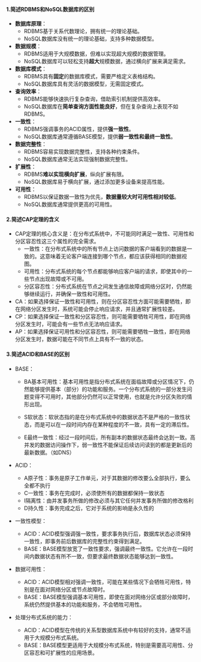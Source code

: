 #### 1.简述RDBMS和NoSQL数据库的区别

- **数据库原理**：
  - RDBMS基于关系代数理论，拥有统一的理论基础。
  - NoSQL数据库没有统一的理论基础，支持多种数据模型。
- **数据规模**：
  - RDBMS适用于大规模数据，但难以实现超大规模的数据管理。
  - NoSQL数据库可以轻松支持**超大**规模数据，通过横向扩展来满足需求。
- **数据库模式**：
  - RDBMS具有**固定**的数据库模式，需要严格定义表格结构。
  - NoSQL数据库具有灵活的数据模型，无需固定模式。
- **查询效率**：
  - RDBMS能够快速执行复杂查询，借助索引机制提供高效率。
  - NoSQL数据库在**简单查询方面性能良好**，但在复杂查询上表现不如RDBMS。
- **一致性**：
  - RDBMS强调事务的ACID属性，提供**强一致性**。
  - NoSQL数据库通常遵循BASE模型，提供**弱一致性和最终一致性**。
- **数据完整性**：
  - RDBMS容易实现数据完整性，支持各种约束条件。
  - NoSQL数据库通常无法实现强制数据完整性。
- **扩展性**：
  - RDBMS**难以实现横向扩展**，纵向扩展有限。
  - NoSQL数据库易于横向扩展，通过添加更多设备来提高性能。
- **可用性**：
  - RDBMS以保证数据一致性为优先，**数据量较大时可用性相对较低**。
  - NoSQL数据库通常提供更高的可用性。

#### 2.简述CAP定理的含义

- CAP定理的核心含义是：在分布式系统中，不可能同时满足一致性、可用性和分区容忍性这三个属性的完全需求。
  - 一致性：在分布式系统中的所有节点上访问数据的客户端看到的数据是一致的。这意味着无论客户端连接到哪个节点，都应该获得相同的数据视图。
  - 可用性：分布式系统的每个节点都能够响应客户端的请求，即使其中的一些节点出现故障或不可用。
  - 分区容忍性：分布式系统在节点之间发生通信故障或网络分区时，仍然能够继续运行，并确保一致性和可用性。
- CA：如果选择保证一致性和可用性，则在分区容忍性方面可能需要牺牲，即在网络分区发生时，系统可能会停止响应请求，并且通常扩展性较差。
- CP：如果选择保证一致性和分区容忍性，则可能需要牺牲可用性，即在网络分区发生时，可能会有一些节点无法响应请求。
- AP：如果选择保证可用性和分区容忍性，则可能需要牺牲一致性，即在网络分区发生时，数据可能在不同节点上具有不一致的状态。

#### 3.简述ACID和BASE的区别

- BASE：

  - BA基本可用性：基本可用性是指分布式系统在面临故障或分区情况下，仍然能够提供基本（部分）的功能和服务。一个分布式系统的一部分发生问题变得不可用时，其他部分仍然可以正常使用，也就是允许分区失败的情形出现。

  - S软状态：软状态指的是在分布式系统中的数据状态不是严格的一致性状态，而是可以在一段时间内存在某种程度的不一致，具有一定的滞后性。

  - E最终一致性：经过一段时间后，所有副本的数据状态最终会达到一致。高并发的数据访问操作下，弱一致性不能保证后续访问读到的都是更新后的最新数据。（如DNS）

- ACID：

  - A原子性：事务是原子工作单元，对于其数据的修改要么全部执行，要么全都不执行
  - C一致性：事务在完成时，必须使所有的数据都保持一致状态
  - I隔离性：由并发事务所做的修改必须与其它任何并发事务所做的修改格利
  - D持久性：事务完成之后，它对于系统的影响是永久性的

- 一致性模型：

  - ACID：ACID模型强调强一致性，要求事务执行后，数据库状态必须保持一致性，即事务前后数据库的完整性约束得到满足。
  - BASE：BASE模型放宽了一致性要求，强调最终一致性。它允许在一段时间内数据状态有所不一致，但要求最终数据状态能够达到一致性。

- 数据可用性：

  - ACID：ACID模型相对强调一致性，可能在某些情况下会牺牲可用性，特别是在面对网络分区或节点故障时。
  - BASE：BASE模型强调基本可用性，即使在面对网络分区或部分故障时，系统仍然提供基本的功能和服务，不会牺牲可用性。

- 处理分布式系统的能力：

  - ACID：ACID模型在传统的关系型数据库系统中有较好的支持，通常不适用于大规模分布式系统。
  - BASE：BASE模型更适用于大规模分布式系统，特别是需要高可用性、分区容忍和可扩展性的应用场景。